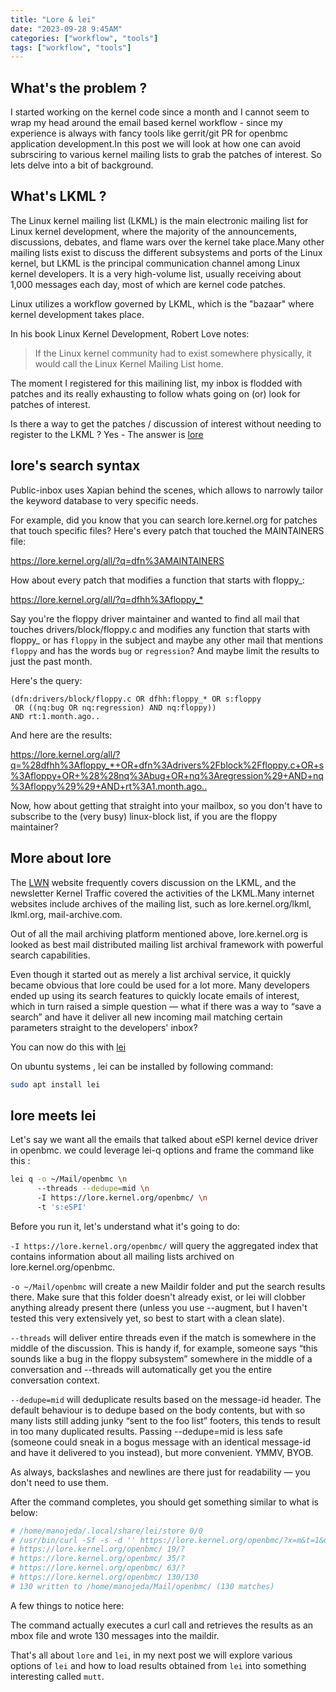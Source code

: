 ```yaml
---
title: "Lore & lei"
date: "2023-09-28 9:45AM"
categories: ["workflow", "tools"]
tags: ["workflow", "tools"]
---
```


## What's the problem ?

I started working on the kernel code since a month and I cannot seem to wrap my
head around the email based kernel workflow - since my experience is always with
fancy tools like gerrit/git PR for openbmc application development.In this post
we will look at how one can avoid subrsciring to various kernel mailing lists to
grab the patches of interest. So lets delve into a bit of background.

## What's LKML ?

The Linux kernel mailing list (LKML) is the main electronic mailing list for
Linux kernel development, where the majority of the announcements, discussions,
debates, and flame wars over the kernel take place.Many other mailing lists exist
to discuss the different subsystems and ports of the Linux kernel, but LKML is
the principal communication channel among Linux kernel developers. It is a very
high-volume list, usually receiving about 1,000 messages each day, most of which
are kernel code patches.

Linux utilizes a workflow governed by LKML, which is the "bazaar" where kernel
development takes place. 

In his book Linux Kernel Development, Robert Love notes:

> If the Linux kernel community had to exist somewhere physically, it would call
> the Linux Kernel Mailing List home.

The moment I registered for this mailining list, my inbox is flodded with patches
and its really exhausting to follow whats going on (or) look for patches of
interest.

Is there a way to get the patches / discussion of interest without needing to
register to the LKML ? Yes  - The answer is [lore](https://lore.kernel.org/)

## lore's search syntax

Public-inbox uses Xapian behind the scenes, which allows to narrowly tailor the
keyword database to very specific needs.

For example, did you know that you can search lore.kernel.org for patches that
touch specific files? Here's every patch that touched the MAINTAINERS file:

<https://lore.kernel.org/all/?q=dfn%3AMAINTAINERS>

How about every patch that modifies a function that starts with floppy_:

<https://lore.kernel.org/all/?q=dfhh%3Afloppy_*>

Say you're the floppy driver maintainer and wanted to find all mail that touches
drivers/block/floppy.c and modifies any function that starts with floppy_ or has
`floppy` in the subject and maybe any other mail that mentions `floppy` and has 
the words `bug` or `regression`? And maybe limit the results to just the past
month.

Here's the query:

    (dfn:drivers/block/floppy.c OR dfhh:floppy_* OR s:floppy
     OR ((nq:bug OR nq:regression) AND nq:floppy))
    AND rt:1.month.ago..

And here are the results:

<https://lore.kernel.org/all/?q=%28dfhh%3Afloppy_*+OR+dfn%3Adrivers%2Fblock%2Ffloppy.c+OR+s%3Afloppy+OR+%28%28nq%3Abug+OR+nq%3Aregression%29+AND+nq%3Afloppy%29%29+AND+rt%3A1.month.ago..>

Now, how about getting that straight into your mailbox, so you don't have to
subscribe to the (very busy) linux-block list, if you are the floppy maintainer?

## More about lore

The [LWN](https://lwn.net/) website frequently covers discussion on the LKML, and
the newsletter Kernel Traffic covered the activities of the LKML.Many internet
websites include archives of the mailing list, such as lore.kernel.org/lkml,
lkml.org, mail-archive.com.

Out of all the mail archiving platform mentioned above, lore.kernel.org is
looked as best mail distributed mailing list archival framework with powerful
search capabilities.

Even though it started out as merely a list archival service, it quickly became
obvious that lore could be used for a lot more. Many developers ended up using 
its search features to quickly locate emails of interest, which in turn raised a
simple question — what if there was a way to “save a search” and have it deliver
all new incoming mail matching certain parameters straight to the developers'
inbox?

You can now do this with [lei](https://man.archlinux.org/man/lei.1.en)

On ubuntu systems , lei can be installed by following command:

``` bash
sudo apt install lei
```

## lore meets lei 

Let's say we want all the emails that talked about eSPI kernel device driver in 
openbmc. we could leverage lei-q options and frame the command like this :

```bash
lei q -o ~/Mail/openbmc \n
      --threads --dedupe=mid \n
      -I https://lore.kernel.org/openbmc/ \n
      -t 's:eSPI'
```

Before you run it, let's understand what it's going to do:

`-I https://lore.kernel.org/openbmc/` will query the aggregated index that
contains information about all mailing lists archived on lore.kernel.org/openbmc.

`-o ~/Mail/openbmc` will create a new Maildir folder and put the search results
there. Make sure that this folder doesn't already exist, or lei will clobber
anything already present there (unless you use --augment, but I haven't tested
this very extensively yet, so best to start with a clean slate).

`--threads` will deliver entire threads even if the match is somewhere in the
middle of the discussion. This is handy if, for example, someone says “this 
sounds like a bug in the floppy subsystem” somewhere in the middle of a
conversation and --threads will automatically get you the entire conversation
context.

`--dedupe=mid` will deduplicate results based on the message-id header. The
default behaviour is to dedupe based on the body contents, but with so many
lists still adding junky “sent to the foo list” footers, this tends to result
in too many duplicated results. Passing --dedupe=mid is less safe (someone 
could sneak in a bogus message with an identical message-id and have it
delivered to you instead), but more convenient. YMMV, BYOB.

As always, backslashes and newlines are there just for readability — you don't
need to use them.

After the command completes, you should get something similar to what is below:


``` bash
# /home/manojeda/.local/share/lei/store 0/0
# /usr/bin/curl -Sf -s -d '' https://lore.kernel.org/openbmc/?x=m&t=1&q=s%3AeSPI
# https://lore.kernel.org/openbmc/ 19/?
# https://lore.kernel.org/openbmc/ 35/?
# https://lore.kernel.org/openbmc/ 63/?
# https://lore.kernel.org/openbmc/ 130/130
# 130 written to /home/manojeda/Mail/openbmc/ (130 matches)
```

A few things to notice here:

The command actually executes a curl call and retrieves the results as an mbox
file and wrote 130 messages into the maildir.


That's all about `lore` and `lei`, in my next post we will explore various options
of `lei` and how to load results obtained from `lei` into something interesting
called `mutt`. 